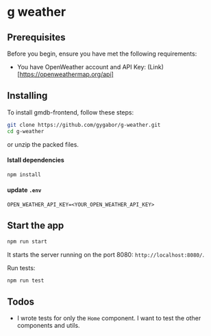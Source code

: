 # g weather

## Prerequisites

Before you begin, ensure you have met the following requirements:

- You have OpenWeather account and API Key: (Link)[https://openweathermap.org/api]

## Installing

To install gmdb-frontend, follow these steps:

```bash
git clone https://github.com/gygabor/g-weather.git
cd g-weather
```

or unzip the packed files.

#### Istall dependencies

```bash
npm install
```

#### update `.env`

```
OPEN_WEATHER_API_KEY=<YOUR_OPEN_WEATHER_API_KEY>
```

## Start the app

```bash
npm run start
```

It starts the server running on the port 8080: `http://localhost:8080/`.

Run tests:

```bash
npm run test
```

## Todos

- I wrote tests for only the `Home` component. I want to test the other components and utils.
